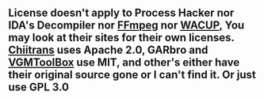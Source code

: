 ## License doesn't apply to Process Hacker nor IDA's Decompiler nor [FFmpeg](https://github.com/FFmpeg/FFmpeg) nor [WACUP](https://getwacup.com/), You may look at their sites for their own licenses. [Chiitrans](https://github.com/alexbft/chiitrans) uses Apache 2.0, GARbro and [VGMToolBox](https://sourceforge.net/projects/vgmtoolbox/) use MIT, and other's either have their original source gone or I can't find it. Or just use GPL 3.0
